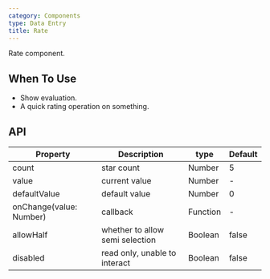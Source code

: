 ```yaml
---
category: Components
type: Data Entry
title: Rate
---
```


Rate component.

## When To Use

- Show evaluation.
- A quick rating operation on something.

## API

| Property        | Description           | type               | Default       |
|------------|----------------|-------------------|-------------|
| count    | star count | Number | 5 |
| value | current value | Number | - |
| defaultValue | default value | Number | 0 |
| onChange(value: Number) | callback   | Function | - |
| allowHalf | whether to allow semi selection   | Boolean | false |
| disabled | read only, unable to interact | Boolean | false |
